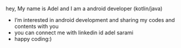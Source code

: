 hey, My name is Adel and I am a android developer (kotlin/java)
- I’m interested in android development and sharing my codes and contents with you
- you can connect me with linkedin id adel sarami
- happy coding:)
